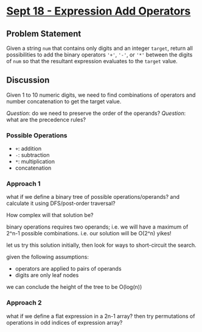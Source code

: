 # [Sept 18 - Expression Add Operators](https://leetcode.com/explore/challenge/card/september-leetcoding-challenge-2021/638/week-3-september-15th-september-21st/3979/)

## Problem Statement
Given a string `num` that contains only digits and an integer `target`, return all possibilities to add the binary operators `'+'`, `'-'`, or `'*'` between the digits of `num` so that the resultant expression evaluates to the `target` value.

## Discussion
Given 1 to 10 numeric digits, we need to find combinations of operators and number concatenation to get the target value.

*Question*: do we need to preserve the order of the operands?
*Question*: what are the precedence rules?

### Possible Operations
* `+`: addition
* `-`: subtraction
* `*`: multiplication
* concatenation

### Approach 1
what if we define a binary tree of possible operations/operands? and calculate it using DFS/post-order traversal?

How complex will that solution be?

binary operations requires two operands; i.e. we will have a maximum of 2^n-1 possible combinations. i.e. our solution will be O(2^n) yikes!

let us try this solution initially, then look for ways to short-circuit the search.

given the following assumptions:
* operators are applied to pairs of operands
* digits are only leaf nodes

we can conclude the height of the tree to be O(log(n))

### Approach 2 
what if we define a flat expression in a 2n-1 array? then try permutations of operations in odd indices of expression array?
